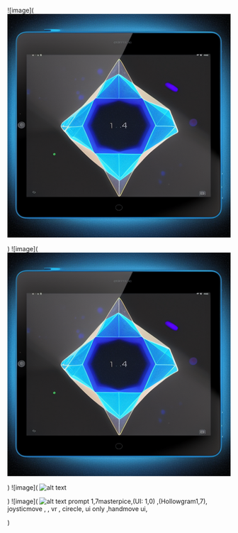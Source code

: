 ![image](
   !["C:\Git Unity\Stabliity_AI\AI_Project_2025_01\Image\image-1.png"](https://github.com/softwere123/AI_Project_2025_01/blob/main/image.png?raw=true)
 
)
![image](
   ![alt text](image.png)
  
)
![image](
   ![alt text](image-1.png)
  
)
![image](
  ![alt text](image-2.png)
  prompt
  1,7masterpice,(UI: 1,0) ,(Hollowgram1,7),  joysticmove , , vr , cirecle, ui only ,handmove ui,
  
)